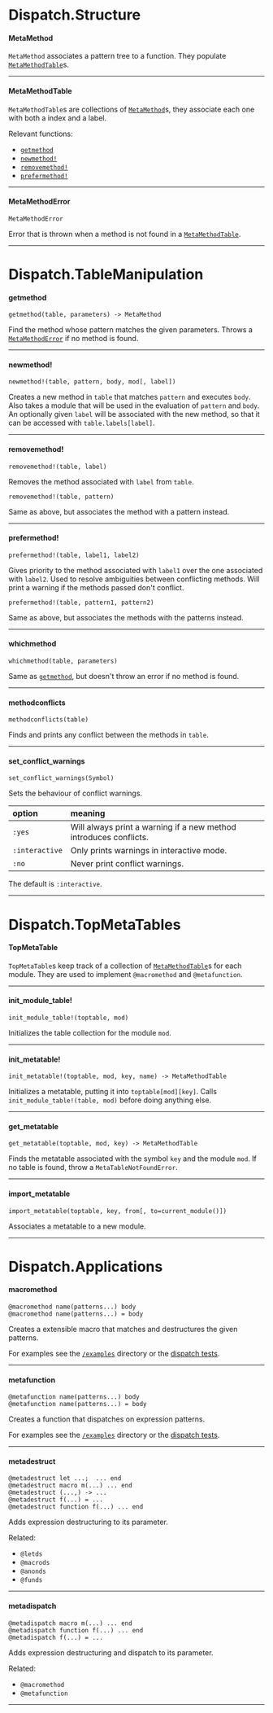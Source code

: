 Dispatch.Structure
==========

#### MetaMethod

`MetaMethod` associates a pattern tree to a function. They populate
[`MetaMethodTable`](./Dispatch.md#metamethodtable)s.

---
#### MetaMethodTable

`MetaMethodTable`s are collections of [`MetaMethod`](./Dispatch.md#metamethod)s, they associate
each one with both a index and a label.

Relevant functions:
- [`getmethod`](./Dispatch.md#getmethod)
- [`newmethod!`](./Dispatch.md#newmethod!)
- [`removemethod!`](./Dispatch.md#removemethod!)
- [`prefermethod!`](./Dispatch.md#prefermethod!)

---
#### MetaMethodError

`MetaMethodError`

Error that is thrown when a method is not found in a [`MetaMethodTable`](./Dispatch.md#metamethodtable).

---


Dispatch.TableManipulation
==========

#### getmethod

`getmethod(table, parameters) -> MetaMethod`

Find the method whose pattern matches the given parameters.
Throws a [`MetaMethodError`](./Dispatch.md#metamethoderror) if no method is found.

---
#### newmethod!

`newmethod!(table, pattern, body, mod[, label])`

Creates a new method in `table` that matches `pattern` and executes `body`.
Also takes a module that will be used in the evaluation of `pattern` and `body`.
An optionally given `label` will be associated with the new method, so that it
can be accessed with `table.labels[label]`.

---
#### removemethod!

`removemethod!(table, label)`

Removes the method associated with `label` from `table`.

`removemethod!(table, pattern)`

Same as above, but associates the method with a pattern instead.

---
#### prefermethod!

`prefermethod!(table, label1, label2)`

Gives priority to the method associated with `label1` over the one associated with `label2`.
Used to resolve ambiguities between conflicting methods. Will print a warning if the
methods passed don't conflict.

`prefermethod!(table, pattern1, pattern2)`

Same as above, but associates the methods with the patterns instead.

---
#### whichmethod

`whichmethod(table, parameters)`

Same as [`getmethod`](./Dispatch.md#getmethod), but doesn't throw an error if no method is found.

---
#### methodconflicts

`methodconflicts(table)`

Finds and prints any conflict between the methods in `table`.

---
#### set_conflict_warnings

`set_conflict_warnings(Symbol)`

Sets the behaviour of conflict warnings.

| option       | meaning                                                          |
|:-------------|:-----------------------------------------------------------------|
|`:yes`        | Will always print a warning if a new method introduces conflicts.|
|`:interactive`| Only prints warnings in interactive mode.                        |
|`:no`         | Never print conflict warnings.                                   |

The default is `:interactive`.

---


Dispatch.TopMetaTables
==========

#### TopMetaTable

`TopMetaTable`s keep track of a collection of [`MetaMethodTable`](./Dispatch.md#metamethodtable)s for each module.
They are used to implement `@macromethod` and `@metafunction`.

---
#### init_module_table!

`init_module_table!(toptable, mod)`

Initializes the table collection for the module `mod`.

---
#### init_metatable!

`init_metatable!(toptable, mod, key, name) -> MetaMethodTable`

Initializes a metatable, putting it into `toptable[mod][key]`.
Calls `init_module_table!(table, mod)` before doing anything else.

---
#### get_metatable

`get_metatable(toptable, mod, key) -> MetaMethodTable`

Finds the metatable associated with the symbol `key` and the module `mod`.
If no table is found, throw a `MetaTableNotFoundError`.

---
#### import_metatable

`import_metatable(toptable, key, from[, to=current_module()])`

Associates a metatable to a new module.

---


Dispatch.Applications
==========

#### macromethod

`@macromethod name(patterns...) body`  
`@macromethod name(patterns...) = body`

Creates a extensible macro that matches and destructures the given patterns.

For examples see the [`/examples`](../../examples) directory or the [dispatch tests](../../test/dispatch.jl).

---
#### metafunction

`@metafunction name(patterns...) body`  
`@metafunction name(patterns...) = body`

Creates a function that dispatches on expression patterns.

For examples see the [`/examples`](../../examples) directory or the [dispatch tests](../../test/dispatch.jl).

---
#### metadestruct

`@metadestruct let ...;  ... end`  
`@metadestruct macro m(...) ... end`  
`@metadestruct (...,) -> ...`  
`@metadestruct f(...) = ...`  
`@metadestruct function f(...) ... end`

Adds expression destructuring to its parameter.

Related:
- `@letds`
- `@macrods`
- `@anonds`
- `@funds`

---
#### metadispatch

`@metadispatch macro m(...) ... end`  
`@metadispatch function f(...) ... end`  
`@metadispatch f(...) = ...`

Adds expression destructuring and dispatch to its parameter.

Related:
- `@macromethod`
- `@metafunction`

---


